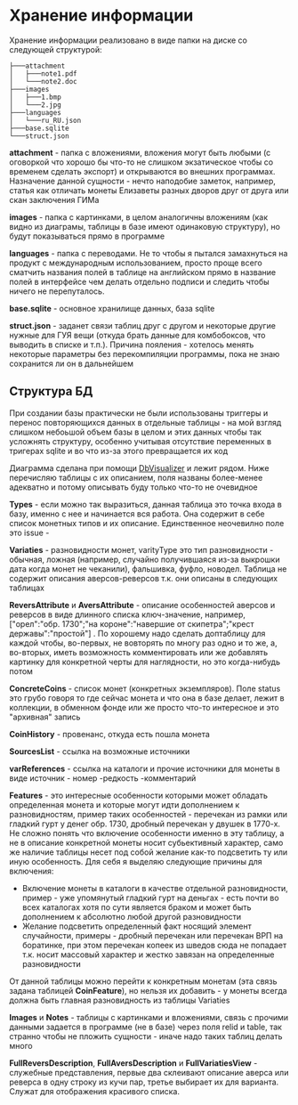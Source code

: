 #  Хранение информации

Хранение информации реализовано в виде папки на диске со следующей структурой:

```
├───attachment
│   ├───note1.pdf
│   └───note2.doc
├───images
│   ├───1.bmp
│   └───2.jpg
├───languages
│   └───ru_RU.json
├───base.sqlite
└───struct.json
```

**attachment** - папка с вложениями, вложения могут быть любыми (с оговоркой что хорошо бы что-то не слишком экзатическое чтобы со временем сделать экспорт) и открываются во внешних программах. Назначение данной сущности - нечто наподобие заметок, например, статья как отличать монеты Елизаветы разных дворов друг от друга или скан заключения ГИМа

**images** - папка с картинками, в целом аналогичны вложениям (как видно из диаграмы, таблицы в базе имеют одинаковую структуру), но будут показываться прямо в программе

**languages** - папка с переводами. Не то чтобы я пытался замахнуться на продукт с международным использованием, просто проще всего сматчить названия полей в таблице на английском прямо в название полей в интерфейсе чем делать отдельно подписи и следить чтобы ничего не перепуталось.

**base.sqlite** - основное хранилище данных, база sqlite

**struct.json** - заданет связи таблиц друг с другом и некоторые другие нужные для ГУЯ вещи (откуда брать данные для комбобоксов, что выводить в списке и т.п.). Причина пояления - хотелось менять некоторые параметры без перекомпиляции программы, пока не знаю сохранится ли он в дальнейшем

## Структура БД

При создании базы практически не были использованы триггеры и перенос повторяющихся данных в отдельные таблицы - на мой взгляд слишком небоьшой объем базы в целом и этих данных чтобы так усложнять структуру, особенно учитывая отсутствие переменных в тригерах sqlite и во что из-за этого превращается их код

Диаграмма сделана при помощи [DbVisualizer](http://www.dbvis.com/) и лежит рядом. Ниже перечисляю таблицы с их описанием, поля названы более-менее адекватно и потому описывать буду только что-то не очевидное

**Types** - если можно так выразиться, данная таблица это точка входа в базу, именно с нее и начинается вся работа. Она содержит в себе список монетных типов и их описание. Единственное неочевилно поле это issue - 

**Variaties** - разновидности монет, varityType это тип разновидности - обычная, ложная (например, случайно получившаяся из-за выкрошки дата когда монет не чеканили), фальшивка, фуфло, новодел. Таблица не содержит описания аверсов-реверсов т.к. они описаны в следующих таблицах

**ReversAttribute** и **AversAttribute** - описание особенностей аверсов и реверсов в виде длинного списка ключ-значение, например, \["орел":"обр. 1730";"на короне":"навершие от скипетра";"крест державы":"простой"\] . По хорошему надо сделать доптаблицу для каждой чтобы, во-первых, не вовторять по многу раз одно и то же, а, во-вторых, иметь возможность комментировать или же добавлять картинку для конкретной черты для наглядности, но это когда-нибудь потом

                            
**ConcreteCoins** - список монет (конкретных экземпляров). Поле status это грубо говоря то где сейчас монета и что она в базе делает, лежит в коллекции, в обменном фонде или же просто что-то интересное и это "архивная" запись

**CoinHistory** - провенанс, откуда есть пошла монета

**SourcesList** - ссылка на возможные источники

**varReferences** - ссылка на каталоги и прочие источники для монеты в виде источник - номер -редкость -комментарий

**Features** - это интересные особенности которыми может обладать определенная монета и которые могут идти дополнением к разновидностям, пример таких особенностей - перечекан из рамки или гладкий гурт у денег обр. 1730, дробный перечекан у двушек в 1770-х. Не сложно понять что включение особенности именно в эту таблицу, а не в описание конкретной монеты носит субьективный характер, само же наличие таблицы несет под собой желание как-то подсветить ту или иную особенность. Для себя я выделяю следующие причины для включения:

* Включение монеты в каталоги в качестве отдельной разновидности, пример - уже упомянутый гладкий гурт на деньгах - есть почти во всех каталогах хотя по сути является браком и может быть дополнением к абсолютно любой другой разновидности
* Желание подсветить определенный факт носящий элемент случайности, примеры - дробный перечекан или перечекан ВРП на боратинке, при этом перечекан копеек из шведов сюда не попадает т.к. носит массовый характер и жестко завязан на определенные разновидности

От данной таблицы можно перейти к конкретным монетам (эта связь задана таблицей **CoinFeature**), но нельзя их добавить - у монеты всегда должна быть главная разновидность из таблицы Variaties

**Images** и **Notes** - таблицы с картинками и вложениями, связь с прочими данными задается в программе (не в базе) через поля relid и table, так странно чтобы не пложить сущности - иначе надо таких таблиц делать много

**FullReversDescription**, **FullAversDescription** и **FullVariatiesView** - служебные представления, первые два склеивают описание аверса или реверса в одну строку из кучи пар, третье выбирает их для варианта. Служат для отображения красивого списка. 